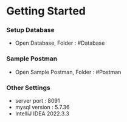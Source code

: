 # Getting Started

### Setup Database

* Open Database, Folder : #Database

### Sample Postman

* Open Sample Postman, Folder : #Postman

### Other Settings

* server port : 8091
* mysql version : 5.7.36
* IntelliJ IDEA 2022.3.3
